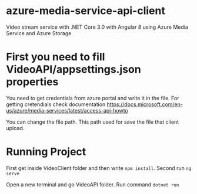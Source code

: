 # azure-media-service-api-client
Video stream service with .NET Core 3.0 with Angular 8 using Azure Media Service and Azure Storage

# First you need to fill VideoAPI/appsettings.json properties
You need to get credentials from azure portal and write it in the file. For getting cretendials check documentation 
https://docs.microsoft.com/en-us/azure/media-services/latest/access-api-howto

You can change the file path. This path used for save the file that client upload.

# Running Project
First get inside VideoClient folder and then write `npm install`.
Second run `ng serve`

Open a new terminal and go VideoAPI folder.
Run command `dotnet run`
